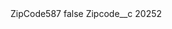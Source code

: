 <?xml version="1.0" encoding="UTF-8"?>
<CustomMetadata xmlns="http://soap.sforce.com/2006/04/metadata" xmlns:xsi="http://www.w3.org/2001/XMLSchema-instance" xmlns:xsd="http://www.w3.org/2001/XMLSchema">
    <label>ZipCode587</label>
    <protected>false</protected>
    <values>
        <field>Zipcode__c</field>
        <value xsi:type="xsd:string">20252</value>
    </values>
</CustomMetadata>
